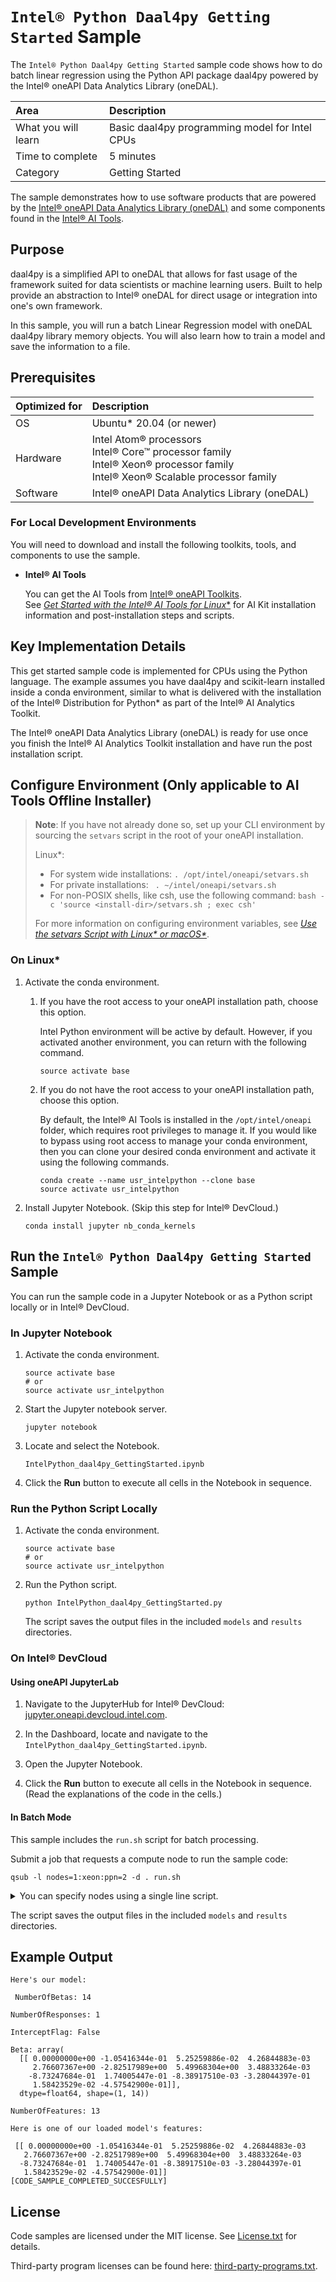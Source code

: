 # `Intel® Python Daal4py Getting Started` Sample

The `Intel® Python Daal4py Getting Started` sample code shows how to do batch linear regression using the Python API package daal4py powered by the Intel® oneAPI Data Analytics Library (oneDAL).

| Area                   | Description
| :---                   | :---
| What you will learn    | Basic daal4py programming model for Intel CPUs
| Time to complete       | 5 minutes
| Category               | Getting Started

The sample demonstrates how to use software products that are powered by the [Intel® oneAPI Data Analytics Library (oneDAL)](https://software.intel.com/content/www/us/en/develop/tools/oneapi/components/onedal.html) and some components found in the [Intel® AI Tools](https://software.intel.com/content/www/us/en/develop/tools/oneapi/ai-analytics-toolkit.html).

## Purpose

daal4py is a simplified API to oneDAL that allows for fast usage of the framework suited for data scientists or machine learning users. Built to help provide an abstraction to Intel® oneDAL for direct usage or integration into one's own framework.

In this sample, you will run a batch Linear Regression model with oneDAL daal4py library memory objects. You will also learn how to train a model and save the information to a file.

## Prerequisites

| Optimized for           | Description
| :---                    | :---
| OS                      | Ubuntu* 20.04 (or newer)
| Hardware                | Intel Atom® processors <br> Intel® Core™ processor family <br> Intel® Xeon® processor family <br> Intel® Xeon® Scalable processor family
| Software                | Intel® oneAPI Data Analytics Library (oneDAL)

### For Local Development Environments

You will need to download and install the following toolkits, tools, and components to use the sample.

- **Intel® AI Tools**

  You can get the AI Tools from [Intel® oneAPI Toolkits](https://www.intel.com/content/www/us/en/developer/tools/oneapi/toolkits.html#analytics-kit). <br> See [*Get Started with the Intel® AI Tools for Linux**](https://www.intel.com/content/www/us/en/develop/documentation/get-started-with-ai-linux) for AI Kit installation information and post-installation steps and scripts.


## Key Implementation Details

This get started sample code is implemented for CPUs using the Python language. The example assumes you have daal4py and scikit-learn installed inside a conda environment, similar to what is delivered with the installation of the Intel® Distribution for Python* as part of the Intel® AI Analytics Toolkit.

The Intel® oneAPI Data Analytics Library (oneDAL) is ready for use once you finish the Intel® AI Analytics Toolkit installation and have run the post installation script.

## Configure Environment (Only applicable to AI Tools Offline Installer)

> **Note**: If you have not already done so, set up your CLI
> environment by sourcing  the `setvars` script in the root of your oneAPI installation.
>
> Linux*:
> - For system wide installations: `. /opt/intel/oneapi/setvars.sh`
> - For private installations: ` . ~/intel/oneapi/setvars.sh`
> - For non-POSIX shells, like csh, use the following command: `bash -c 'source <install-dir>/setvars.sh ; exec csh'`
>
> For more information on configuring environment variables, see *[Use the setvars Script with Linux* or macOS*](https://www.intel.com/content/www/us/en/develop/documentation/oneapi-programming-guide/top/oneapi-development-environment-setup/use-the-setvars-script-with-linux-or-macos.html)*.

### On Linux*

1. Activate the conda environment.

   1. If you have the root access to your oneAPI installation path, choose this option.
   
      Intel Python environment will be active by default. However, if you activated another environment, you can return with the following command.
      ```
      source activate base
      ```
	 
   2. If you do not have the root access to your oneAPI installation path, choose this option.

      By default, the Intel® AI Tools is installed in the ``/opt/intel/oneapi`` folder, which requires root privileges to manage it. If you would like to bypass using root access to manage your conda environment, then you can clone your desired conda environment and activate it using the following commands.
      ```
      conda create --name usr_intelpython --clone base
      source activate usr_intelpython
      ```

2. Install Jupyter Notebook. (Skip this step for Intel® DevCloud.)
   ```
   conda install jupyter nb_conda_kernels
   ```

## Run the `Intel® Python Daal4py Getting Started` Sample

You can run the sample code in a Jupyter Notebook or as a Python script locally or in Intel® DevCloud.

### In Jupyter Notebook

1. Activate the conda environment.
   ```
   source activate base
   # or
   source activate usr_intelpython
   ```

2. Start the Jupyter notebook server.
   ```
   jupyter notebook
   ```

3. Locate and select the Notebook.
   ```
   IntelPython_daal4py_GettingStarted.ipynb
   ```
4. Click the **Run** button to execute all cells in the Notebook in sequence.

### Run the Python Script Locally

1. Activate the conda environment.
   ```
   source activate base
   # or
   source activate usr_intelpython
   ```

2. Run the Python script.
   ```
   python IntelPython_daal4py_GettingStarted.py
   ```

   The script saves the output files in the included ``models`` and ``results`` directories.

### On Intel® DevCloud

#### Using oneAPI JupyterLab

1. Navigate to the JupyterHub for Intel® DevCloud: [jupyter.oneapi.devcloud.intel.com](https://jupyter.oneapi.devcloud.intel.com/).

2. In the Dashboard, locate and navigate to the `IntelPython_daal4py_GettingStarted.ipynb`.

3. Open the Jupyter Notebook.

4. Click the **Run** button to execute all cells in the Notebook in sequence. (Read the explanations of the code in the cells.)

#### In Batch Mode

This sample includes the ``run.sh`` script for batch processing.

Submit a job that requests a compute node to run the sample code:

```
qsub -l nodes=1:xeon:ppn=2 -d . run.sh
```

<details>
<summary>You can specify nodes using a single line script.</summary>

```
qsub  -I  -l nodes=1:xeon:ppn=2 -d . run.sh
```
- `-I` (upper case I) requests an interactive session.
- `-l nodes=1:xeon:ppn=2` (lower case L) assigns one full GPU node.
- `-d .` makes the current folder as the working directory for the task.

  |Available Nodes    |Command Options
  |:---               |:---
  |GPU	             |`qsub -l nodes=1:gpu:ppn=2 -d .`
  |CPU	             |`qsub -l nodes=1:xeon:ppn=2 -d .`

  >**Note**: For more information on how to specify compute nodes read *[Launch and manage jobs](https://devcloud.intel.com/oneapi/documentation/job-submission/)* in  the Intel® DevCloud Documentation.
</details>

The script saves the output files in the included `models` and `results` directories.

## Example Output

```
Here's our model:

 NumberOfBetas: 14

NumberOfResponses: 1

InterceptFlag: False

Beta: array(
  [[ 0.00000000e+00 -1.05416344e-01  5.25259886e-02  4.26844883e-03
     2.76607367e+00 -2.82517989e+00  5.49968304e+00  3.48833264e-03
    -8.73247684e-01  1.74005447e-01 -8.38917510e-03 -3.28044397e-01
     1.58423529e-02 -4.57542900e-01]],
  dtype=float64, shape=(1, 14))

NumberOfFeatures: 13

Here is one of our loaded model's features:

 [[ 0.00000000e+00 -1.05416344e-01  5.25259886e-02  4.26844883e-03
   2.76607367e+00 -2.82517989e+00  5.49968304e+00  3.48833264e-03
  -8.73247684e-01  1.74005447e-01 -8.38917510e-03 -3.28044397e-01
   1.58423529e-02 -4.57542900e-01]]
[CODE_SAMPLE_COMPLETED_SUCCESFULLY]
```

## License

Code samples are licensed under the MIT license. See
[License.txt](https://github.com/oneapi-src/oneAPI-samples/blob/master/License.txt) for details.

Third-party program licenses can be found here: [third-party-programs.txt](https://github.com/oneapi-src/oneAPI-samples/blob/master/third-party-programs.txt).
